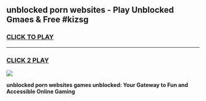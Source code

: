 
## unblocked porn websites - Play Unblocked Gmaes & Free #kizsg
<h3>
<a href="https://news.freeplayer.one?title=unblocked_porn_websites&ref=24F">CLICK TO PLAY</a></h3>
<hr>

<h3>
<a href="https://news.freeplayer.one?title=unblocked_porn_websites&ref=24F">CLICK 2 PLAY</a>
  
</h3>

<a href="https://news.freeplayer.one?title=unblocked_porn_websites&ref=24F/"><img src="https://clearcache.store/games.png"></a>


**unblocked porn websites games unblocked: Your Gateway to Fun and Accessible Online Gaming**
